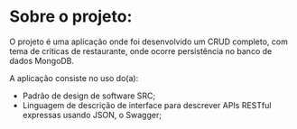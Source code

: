 # Sobre o projeto:

O projeto é uma aplicação onde foi desenvolvido um CRUD completo, com tema de criticas de restaurante, onde ocorre persistência no banco de dados MongoDB.

A aplicação consiste no uso do(a): 
- Padrão de design de software SRC;
- Linguagem de descrição de interface para descrever APIs RESTful expressas usando JSON, o Swagger;
